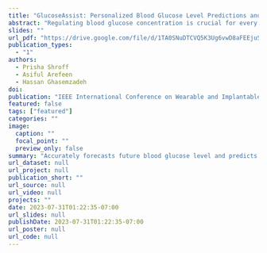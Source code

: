 ```yaml
---
title: "GlucoseAssist: Personalized Blood Glucose Level Predictions and Early Dysglycemia Detection"
abstract: "Regulating blood glucose concentration is crucial for every individual, particularly for patients with diabetes or prediabetes to manage their metabolic health. Poor glucose control results in dysglycemia. Frequent dysglycemia exposure increases the risk of cardiovascular disease, seizures, loss of consciousness, and potentially death. Patients often struggle with glucose control due to a multitude of interrelated behavioral, physiological, and biological factors such as food, insulin intake, and metabolism rate. There is a need for a solution that can accurately predict future adverse dysglycemic events and important parameters such as the area under the glucose curve (AUC). However, current research uses limited input parameters, lacks potential meal-based predictions, is data-hungry and computationally expensive, and predicts a single health outcome. In this research, GlucoseAssist, a novel, personalized, AI-driven system was developed to predict glucose response and area under the glucose curve in real-time and identify dysglycemic events based on diet, health, and medication data. Importantly, the devised tiered architecture uses a multimodal convolutional neural network and random forest classifier with time series data from a clinical dataset with 20,040 Continuous Glucose Monitor (CGM) records. GlucoseAssist accurately predicts blood glucose response for the next 30 minutes with a Root Mean Squared Error of 1.23, Mean Absolute Error of 0.920, and an accuracy of 97.07% for the identification of dysglycemic events."
slides: ""
url_pdf: "https://drive.google.com/file/d/1TA0SNuDTCVQ5K3Ug6vwD8aFEEjuSarpu/view?usp=sharing"
publication_types:
  - "1"
authors:
  - Prisha Shroff
  - Asiful Arefeen
  - Hassan Ghasemzadeh
doi: 
publication: "IEEE International Conference on Wearable and Implantable Body Sensor Networks (BSN’23)"
featured: false
tags: ["featured"]
categories: ""
image:
  caption: ""
  focal_point: ""
  preview_only: false
summary: "Accurately forecasts future blood glucose level and predicts dysglycemic events thereby."
url_dataset: null
url_project: null
publication_short: ""
url_source: null
url_video: null
projects: ""
date: 2023-07-31T01:22:35-07:00
url_slides: null
publishDate: 2023-07-31T01:22:35-07:00
url_poster: null
url_code: null
---
```

